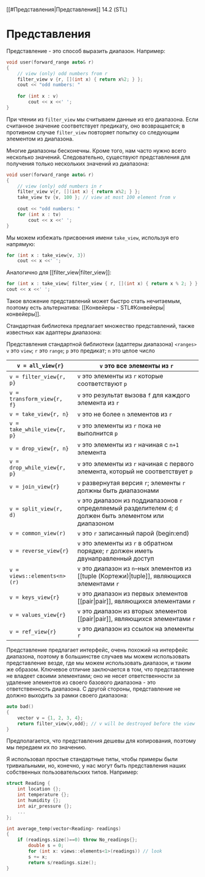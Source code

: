 
[[#Представления|Представления]] 14.2 (STL)


# Представления

Представление - это способ выразить диапазон. Например:
```c++
void user(forward_range auto& r)
{
	// view (only) odd numbers from r
	filter_view v {r, [](int x) { return x%2; } }; 
	cout << "odd numbers: "
	
	for (int x : v)
		cout << x <<' ';
}
```

При чтении из `filter_view` мы считываем данные из его диапазона. Если считанное значение соответствует предикату, оно возвращается; в противном случае `filter_view` повторяет попытку со следующим элементом из диапазона.

Многие диапазоны бесконечны. Кроме того, нам часто нужно всего несколько значений. Следовательно, существуют представления для получения только нескольких значений из диапазона:
```c++
void user(forward_range auto& r)
{
	// view (only) odd numbers in r
	filter_view v{r, [](int x) { return x%2; } }; 
	take_view tv {v, 100 }; // view at most 100 element from v 
	
	cout << "odd numbers: "
	for (int x : tv)
		cout << x <<' ';
}
```

Мы можем избежать присвоения имени `take_view`, используя его напрямую:
```c++
for (int x : take_view{v, 3})
	cout << x <<' ';
```

Аналогично для [[filter_view|filter_view]]:
```c++
for (int x : take_view{ filter_view { r, [](int x) { return x % 2; } }, 3 })
cout << x <<' ';
```
Такое вложение представлений может быстро стать нечитаемым, поэтому есть альтернатива: [[Конвейеры - STL#Конвейеры|конвейеры]].

Стандартная библиотека предлагает множество представлений, также известных как адаптеры диапазона:

Представления стандартной библиотеки (адаптеры диапазона) `<ranges>` `v` это `view`; `r` это `range`; `p` это предикат; `n` это целое число

| `v = all_view{r}`            | `v` это все элементы из `r`                                                                                   |
| ---------------------------- | ------------------------------------------------------------------------------------------------------------- |
| `v = filter_view{r, p}`      | `v` это элементы из `r` которые соответствуют `p`                                                             |
| `v = transform_view{r, f}`   | `v` это результат вызова `f` для каждого элемента из `r`                                                      |
| `v = take_view{r, n}`        | `v` это не более `n` элементов из `r`                                                                         |
| `v = take_while_view{r, p}`  | `v` это элементы из `r` пока не выполнится `p`                                                                |
| `v = drop_view{r, n}`        | `v` это элементы из `r` начиная с `n+1` элемента                                                              |
| `v = drop_while_view{r, p}`  | `v` это элементы из `r` начиная с первого элемента, который не соответствует `p`                              |
| `v = join_view{r}`           | `v` развернутая версия `r`; элементы `r` должны быть диапазонами                                              |
| `v = split_view(r, d)`       | `v` это диапазон из поддиапазонов `r` определяемый разделителем `d`; `d` должен быть элементом или диапазоном |
| `v = common_view(r)`         | `v` это `r` записанный парой (begin:end)                                                                      |
| `v = reverse_view{r}`        | `v` это элементы из `r` в обратном порядке; `r` должен иметь двунаправленный доступ                           |
| `v = views::elements<n> (r)` | `v` это диапазон из `n`–ных элементов из [[tuple (Кортежи)\|tuple]], являющихся элементами `r`                          |
| `v = keys_view{r}`           | `v` это диапазон из первых элементов [[pair\|pair]], являющихся элементами `r`                                |
| `v = values_view{r}`         | `v` это диапазон из вторых элементов [[pair\|pair]], являющихся элементами `r`                                |
| `v = ref_view{r}`            | `v` это диапазон из ссылок на элементы `r`                                                                    |

Представление предлагает интерфейс, очень похожий на интерфейс диапазона, поэтому в большинстве случаев мы можем использовать представление везде, где мы можем использовать диапазон, и таким же образом. Ключевое отличие заключается в том, что представление не владеет своими элементами; оно не несет ответственности за удаление элементов из своего базового диапазона - это ответственность диапазона. С другой стороны, представление не должно выходить за рамки своего диапазона:
```c++
auto bad()
{
	vector v = {1, 2, 3, 4};
	return filter_view{v,odd}; // v will be destroyed before the view
}
```

Предполагается, что представления дешевы для копирования, поэтому мы передаем их по значению.

Я использовал простые стандартные типы, чтобы примеры были тривиальными, но, конечно, у нас могут быть представления наших собственных пользовательских типов. Например:
```c++
struct Reading {
	int location {};
	int temperature {};
	int humidity {};
	int air_pressure {};
	...
};

int average_temp(vector<Reading> readings)
{
	if (readings.size()==0) throw No_readings{};
		double s = 0;
		for (int x: views::elements<1>(readings)) // look 
		s += x;
		return s/readings.size();
}
```



